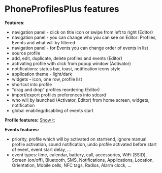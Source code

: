 PhoneProfilesPlus features
==========================

__Features:__
- navigation panel - click on title icon or swipe from left to right (Editor)
- navigation panel - you can change who you can see on Editor: Profiles, Events and what will by filtered
- navigation panel - for Events you can change order of events in list
- source profile
- add, edit, duplicate, delete profiles and events (Editor)
- activating profile with click from popup window (Activator)
- notifications: status bar, toast, notification icons style
- application theme - light/dark
- widgets - icon, one row, profile list
- shortcut into profile
- "drag and drop" profiles reordering (Editor)
- import/export profiles preferences into sdcard
- who will by launched (Activator, Editor) from home screen, widgets, notification
- global enabling/disabling of events start

__Profile features:__
[Show it](pp_features.md)

__Events features:__
- priority, profile which will by activated on start/end, ignore manual profile activation, sound notification, undo profile activated before start of event, event start delay, ...
- event types: time, calendar, battery, call, accessories, WiFi (SSID), Screen (on/off), Bluetooth, SMS, Notifications, Applications, Location, Orientation, Mobile cells, NFC tags, Radios, Alarm clock, ...
